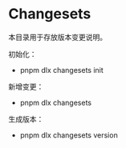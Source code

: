 # Changesets

本目录用于存放版本变更说明。

初始化：
- pnpm dlx changesets init

新增变更：
- pnpm dlx changesets

生成版本：
- pnpm dlx changesets version

